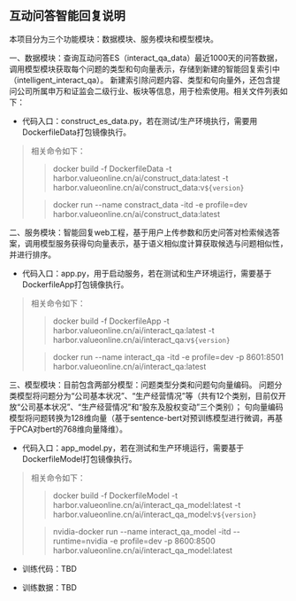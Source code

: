 互动问答智能回复说明
-----------------
本项目分为三个功能模块：数据模块、服务模块和模型模块。

一、数据模块：查询互动问答ES（interact_qa_data）最近1000天的问答数据，调用模型模块获取每个问题的类型和句向量表示，存储到新建的智能回复索引中（intelligent_interact_qa）。
新建索引除问题内容、类型和句向量外，还包含提问公司所属申万和证监会二级行业、板块等信息，用于检索使用。相关文件列表如下：
* 代码入口：construct_es_data.py，若在测试/生产环境执行，需要用DockerfileData打包镜像执行。
>相关命令如下：
>>docker build -f DockerfileData -t harbor.valueonline.cn/ai/construct_data:latest -t harbor.valueonline.cn/ai/construct_data:v`${version}`
>
>>docker run --name constract_data -itd -e profile=dev harbor.valueonline.cn/ai/construct_data:latest

二、服务模块：智能回复web工程，基于用户上传参数和历史问答对检索候选答案，调用模型服务获得句向量表示，基于语义相似度计算获取候选与问题相似性，并进行排序。
* 代码入口：app.py，用于启动服务，若在测试和生产环境运行，需要基于DockerfileApp打包镜像执行。
>相关命令如下：
>>docker build -f DockerfileApp -t harbor.valueonline.cn/ai/interact_qa:latest -t harbor.valueonline.cn/ai/interact_qa:v`${version}`
>
>>docker run --name interact_qa -itd -e profile=dev -p 8601:8501 harbor.valueonline.cn/ai/interact_qa:latest

三、模型模块：目前包含两部分模型：问题类型分类和问题句向量编码。
问题分类模型将问题分为“公司基本状况”、“生产经营情况”等（共有12个类别，目前仅开放“公司基本状况”、“生产经营情况”和“股东及股权变动”三个类别）；
句向量编码模型将问题转换为128维向量（基于sentence-bert对预训练模型进行微调，再基于PCA对bert的768维向量降维）。
* 代码入口：app_model.py，若在测试和生产环境运行，需要基于DockerfileModel打包镜像执行。
>相关命令如下：
>>docker build -f DockerfileModel -t harbor.valueonline.cn/ai/interact_qa_model:latest -t harbor.valueonline.cn/ai/interact_qa_model:v`${version}`
>
>>nvidia-docker run --name interact_qa_model -itd --runtime=nvidia -e profile=dev -p 8600:8500 harbor.valueonline.cn/ai/interact_qa_model:latest

* 训练代码：TBD

* 训练数据：TBD


